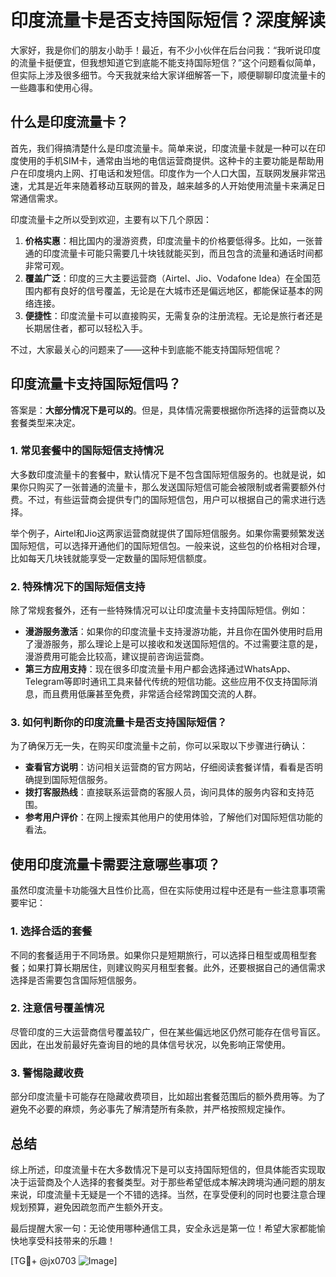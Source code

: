 # 印度流量卡是否支持国际短信？深度解读

大家好，我是你们的朋友小助手！最近，有不少小伙伴在后台问我：“我听说印度的流量卡挺便宜，但我想知道它到底能不能支持国际短信？”这个问题看似简单，但实际上涉及很多细节。今天我就来给大家详细解答一下，顺便聊聊印度流量卡的一些趣事和使用心得。

## 什么是印度流量卡？

首先，我们得搞清楚什么是印度流量卡。简单来说，印度流量卡就是一种可以在印度使用的手机SIM卡，通常由当地的电信运营商提供。这种卡的主要功能是帮助用户在印度境内上网、打电话和发短信。印度作为一个人口大国，互联网发展非常迅速，尤其是近年来随着移动互联网的普及，越来越多的人开始使用流量卡来满足日常通信需求。

印度流量卡之所以受到欢迎，主要有以下几个原因：
1. **价格实惠**：相比国内的漫游资费，印度流量卡的价格要低得多。比如，一张普通的印度流量卡可能只需要几十块钱就能买到，而且包含的流量和通话时间都非常可观。
2. **覆盖广泛**：印度的三大主要运营商（Airtel、Jio、Vodafone Idea）在全国范围内都有良好的信号覆盖，无论是在大城市还是偏远地区，都能保证基本的网络连接。
3. **便捷性**：印度流量卡可以直接购买，无需复杂的注册流程。无论是旅行者还是长期居住者，都可以轻松入手。

不过，大家最关心的问题来了——这种卡到底能不能支持国际短信呢？

## 印度流量卡支持国际短信吗？

答案是：**大部分情况下是可以的**。但是，具体情况需要根据你所选择的运营商以及套餐类型来决定。

### 1. 常见套餐中的国际短信支持情况

大多数印度流量卡的套餐中，默认情况下是不包含国际短信服务的。也就是说，如果你只购买了一张普通的流量卡，那么发送国际短信可能会被限制或者需要额外付费。不过，有些运营商会提供专门的国际短信包，用户可以根据自己的需求进行选择。

举个例子，Airtel和Jio这两家运营商就提供了国际短信服务。如果你需要频繁发送国际短信，可以选择开通他们的国际短信包。一般来说，这些包的价格相对合理，比如每天几块钱就能享受一定数量的国际短信额度。

### 2. 特殊情况下的国际短信支持

除了常规套餐外，还有一些特殊情况可以让印度流量卡支持国际短信。例如：
- **漫游服务激活**：如果你的印度流量卡支持漫游功能，并且你在国外使用时启用了漫游服务，那么理论上是可以接收和发送国际短信的。不过需要注意的是，漫游费用可能会比较高，建议提前咨询运营商。
- **第三方应用支持**：现在很多印度流量卡用户都会选择通过WhatsApp、Telegram等即时通讯工具来替代传统的短信功能。这些应用不仅支持国际消息，而且费用低廉甚至免费，非常适合经常跨国交流的人群。

### 3. 如何判断你的印度流量卡是否支持国际短信？

为了确保万无一失，在购买印度流量卡之前，你可以采取以下步骤进行确认：
- **查看官方说明**：访问相关运营商的官方网站，仔细阅读套餐详情，看看是否明确提到国际短信服务。
- **拨打客服热线**：直接联系运营商的客服人员，询问具体的服务内容和支持范围。
- **参考用户评价**：在网上搜索其他用户的使用体验，了解他们对国际短信功能的看法。

## 使用印度流量卡需要注意哪些事项？

虽然印度流量卡功能强大且性价比高，但在实际使用过程中还是有一些注意事项需要牢记：

### 1. 选择合适的套餐

不同的套餐适用于不同场景。如果你只是短期旅行，可以选择日租型或周租型套餐；如果打算长期居住，则建议购买月租型套餐。此外，还要根据自己的通信需求选择是否需要包含国际短信服务。

### 2. 注意信号覆盖情况

尽管印度的三大运营商信号覆盖较广，但在某些偏远地区仍然可能存在信号盲区。因此，在出发前最好先查询目的地的具体信号状况，以免影响正常使用。

### 3. 警惕隐藏收费

部分印度流量卡可能存在隐藏收费项目，比如超出套餐范围后的额外费用等。为了避免不必要的麻烦，务必事先了解清楚所有条款，并严格按照规定操作。

## 总结

综上所述，印度流量卡在大多数情况下是可以支持国际短信的，但具体能否实现取决于运营商及个人选择的套餐类型。对于那些希望低成本解决跨境沟通问题的朋友来说，印度流量卡无疑是一个不错的选择。当然，在享受便利的同时也要注意合理规划预算，避免因疏忽而产生额外开支。

最后提醒大家一句：无论使用哪种通信工具，安全永远是第一位！希望大家都能愉快地享受科技带来的乐趣！

[TG💪+ @jx0703 ![Image](https://github.com/user-attachments/assets/dbca1d08-cadb-493c-b0ec-ad6f7a83f270)]